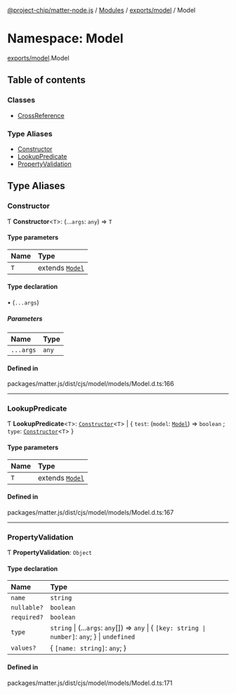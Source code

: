 [@project-chip/matter-node.js](../README.md) / [Modules](../modules.md) / [exports/model](exports_model.md) / Model

# Namespace: Model

[exports/model](exports_model.md).Model

## Table of contents

### Classes

- [CrossReference](../classes/exports_model.Model.CrossReference.md)

### Type Aliases

- [Constructor](exports_model.Model.md#constructor)
- [LookupPredicate](exports_model.Model.md#lookuppredicate)
- [PropertyValidation](exports_model.Model.md#propertyvalidation)

## Type Aliases

### Constructor

Ƭ **Constructor**<`T`\>: (...`args`: `any`) => `T`

#### Type parameters

| Name | Type |
| :------ | :------ |
| `T` | extends [`Model`](../classes/exports_model.Model-1.md) |

#### Type declaration

• (`...args`)

##### Parameters

| Name | Type |
| :------ | :------ |
| `...args` | `any` |

#### Defined in

packages/matter.js/dist/cjs/model/models/Model.d.ts:166

___

### LookupPredicate

Ƭ **LookupPredicate**<`T`\>: [`Constructor`](exports_model.Model.md#constructor)<`T`\> \| { `test`: (`model`: [`Model`](../classes/exports_model.Model-1.md)) => `boolean` ; `type`: [`Constructor`](exports_model.Model.md#constructor)<`T`\>  }

#### Type parameters

| Name | Type |
| :------ | :------ |
| `T` | extends [`Model`](../classes/exports_model.Model-1.md) |

#### Defined in

packages/matter.js/dist/cjs/model/models/Model.d.ts:167

___

### PropertyValidation

Ƭ **PropertyValidation**: `Object`

#### Type declaration

| Name | Type |
| :------ | :------ |
| `name` | `string` |
| `nullable?` | `boolean` |
| `required?` | `boolean` |
| `type` | `string` \| (...`args`: `any`[]) => `any` \| { `[key: string \| number]`: `any`;  } \| `undefined` |
| `values?` | { `[name: string]`: `any`;  } |

#### Defined in

packages/matter.js/dist/cjs/model/models/Model.d.ts:171
